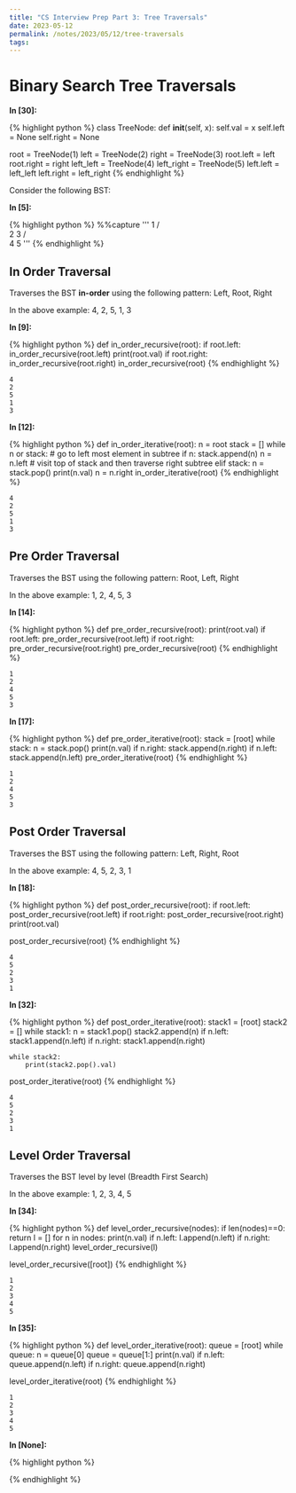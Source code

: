 ```yaml
---
title: "CS Interview Prep Part 3: Tree Traversals"
date: 2023-05-12
permalink: /notes/2023/05/12/tree-traversals
tags:
--- 
```

# Binary Search Tree Traversals 

**In [30]:**

{% highlight python %}
class TreeNode:
    def __init__(self, x):
        self.val = x
        self.left = None
        self.right = None
        
root = TreeNode(1)
left = TreeNode(2)
right = TreeNode(3)
root.left = left
root.right = right
left_left = TreeNode(4)
left_right = TreeNode(5)
left.left = left_left
left.right = left_right
{% endhighlight %}
 
Consider the following BST: 

**In [5]:**

{% highlight python %}
%%capture
'''
        1
      /   \
     2     3
   /   \
 4       5
'''
{% endhighlight %}
 
## In Order Traversal

Traverses the BST **in-order** using the following pattern: Left, Root, Right

In the above example: 4, 2, 5, 1, 3 

**In [9]:**

{% highlight python %}
def in_order_recursive(root):
    if root.left:
        in_order_recursive(root.left)
    print(root.val)
    if root.right:
        in_order_recursive(root.right)
in_order_recursive(root)
{% endhighlight %}

    4
    2
    5
    1
    3


**In [12]:**

{% highlight python %}
def in_order_iterative(root):
    n = root
    stack = []
    while n or stack:
        # go to left most element in subtree
        if n:
            stack.append(n)
            n = n.left
        # visit top of stack and then traverse right subtree
        elif stack:
            n = stack.pop()
            print(n.val)
            n = n.right
in_order_iterative(root)
{% endhighlight %}

    4
    2
    5
    1
    3

 
## Pre Order Traversal

Traverses the BST using the following pattern: Root, Left, Right

In the above example: 1, 2, 4, 5, 3 

**In [14]:**

{% highlight python %}
def pre_order_recursive(root):
    print(root.val)
    if root.left:
        pre_order_recursive(root.left)
    if root.right:
        pre_order_recursive(root.right)
pre_order_recursive(root)
{% endhighlight %}

    1
    2
    4
    5
    3


**In [17]:**

{% highlight python %}
def pre_order_iterative(root):
    stack = [root]
    while stack:
        n = stack.pop()
        print(n.val)
        if n.right:
            stack.append(n.right)
        if n.left:
            stack.append(n.left)
pre_order_iterative(root)
{% endhighlight %}

    1
    2
    4
    5
    3

 
## Post Order Traversal

Traverses the BST using the following pattern: Left, Right, Root

In the above example: 4, 5, 2, 3, 1 

**In [18]:**

{% highlight python %}
def post_order_recursive(root):
    if root.left:
        post_order_recursive(root.left)
    if root.right:
        post_order_recursive(root.right)
    print(root.val)

post_order_recursive(root)
{% endhighlight %}

    4
    5
    2
    3
    1


**In [32]:**

{% highlight python %}
def post_order_iterative(root):
    stack1 = [root]
    stack2 = []
    while stack1:
        n = stack1.pop()
        stack2.append(n)
        if n.left:
            stack1.append(n.left)
        if n.right:
            stack1.append(n.right)

    while stack2:
        print(stack2.pop().val)
post_order_iterative(root)
{% endhighlight %}

    4
    5
    2
    3
    1

 
## Level Order Traversal

Traverses the BST level by level (Breadth First Search)

In the above example: 1, 2, 3, 4, 5 

**In [34]:**

{% highlight python %}
def level_order_recursive(nodes):
    if len(nodes)==0: return
    l = []
    for n in nodes:
        print(n.val)
        if n.left: l.append(n.left)
        if n.right: l.append(n.right)
    level_order_recursive(l)

level_order_recursive([root])
{% endhighlight %}

    1
    2
    3
    4
    5


**In [35]:**

{% highlight python %}
def level_order_iterative(root):
    queue = [root]
    while queue:
        n = queue[0]
        queue = queue[1:]
        print(n.val)
        if n.left: queue.append(n.left)
        if n.right: queue.append(n.right)
            
level_order_iterative(root)
{% endhighlight %}

    1
    2
    3
    4
    5


**In [None]:**

{% highlight python %}

{% endhighlight %}
